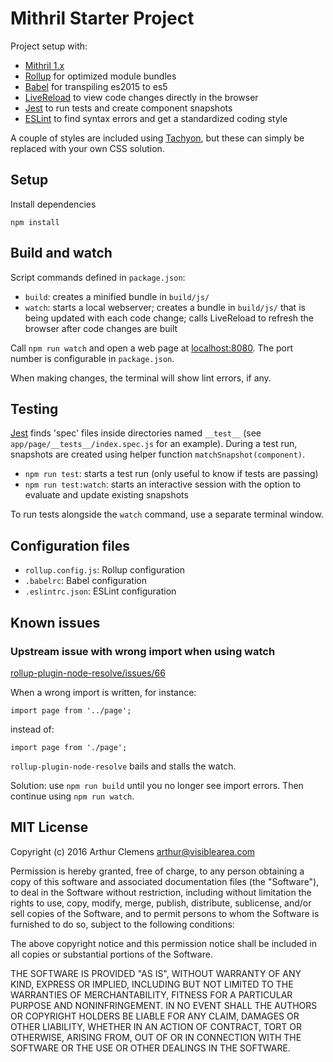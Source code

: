 # Mithril Starter Project

Project setup with:
* [Mithril 1.x](https://github.com/lhorie/mithril.js/tree/rewrite/docs)
* [Rollup](http://rollupjs.org) for optimized module bundles
* [Babel](http://babeljs.io) for transpiling es2015 to es5
* [LiveReload](https://github.com/livereload/livereload-js) to view code changes directly in the browser
* [Jest](https://facebook.github.io/jest/) to run tests and create component snapshots
* [ESLint](http://eslint.org) to find syntax errors and get a standardized coding style

A couple of styles are included using [Tachyon](http://tachyons.io/), but these can simply be replaced with your own CSS solution.


## Setup

Install dependencies
```
npm install
```


## Build and watch

Script commands defined in `package.json`:

* `build`: creates a minified bundle in `build/js/`
* `watch`: starts a local webserver; creates a bundle in `build/js/` that is being updated with each code change; calls LiveReload to refresh the browser after code changes are built

Call `npm run watch` and open a web page at [localhost:8080](http://localhost:8080/). The port number is configurable in `package.json`.

When making changes, the terminal will show lint errors, if any.


## Testing

[Jest](https://facebook.github.io/jest/) finds 'spec' files inside directories named `__test__` (see `app/page/__tests__/index.spec.js` for an example). During a test run, snapshots are created using helper function `matchSnapshot(component)`.

* `npm run test`: starts a test run (only useful to know if tests are passing)
* `npm run test:watch`: starts an interactive session with the option to evaluate and update existing snapshots

To run tests alongside the `watch` command, use a separate terminal window.



## Configuration files

* `rollup.config.js`: Rollup configuration
* `.babelrc`: Babel configuration
* `.eslintrc.json`: ESLint configuration


## Known issues

### Upstream issue with wrong import when using watch

[rollup-plugin-node-resolve/issues/66](https://github.com/rollup/rollup-plugin-node-resolve/issues/66)

When a wrong import is written, for instance:
```
import page from '../page';
```
instead of:
```
import page from './page';
```
`rollup-plugin-node-resolve` bails and stalls the watch.

Solution: use `npm run build` until you no longer see import errors. Then continue using `npm run watch`.



## MIT License

Copyright (c) 2016 Arthur Clemens <arthur@visiblearea.com>

Permission is hereby granted, free of charge, to any person obtaining a copy of this software and associated documentation files (the "Software"), to deal in the Software without restriction, including without limitation the rights to use, copy, modify, merge, publish, distribute, sublicense, and/or sell copies of the Software, and to permit persons to whom the Software is furnished to do so, subject to the following conditions:

The above copyright notice and this permission notice shall be included in all copies or substantial portions of the Software.

THE SOFTWARE IS PROVIDED "AS IS", WITHOUT WARRANTY OF ANY KIND, EXPRESS OR IMPLIED, INCLUDING BUT NOT LIMITED TO THE WARRANTIES OF MERCHANTABILITY, FITNESS FOR A PARTICULAR PURPOSE AND NONINFRINGEMENT. IN NO EVENT SHALL THE AUTHORS OR COPYRIGHT HOLDERS BE LIABLE FOR ANY CLAIM, DAMAGES OR OTHER LIABILITY, WHETHER IN AN ACTION OF CONTRACT, TORT OR OTHERWISE, ARISING FROM, OUT OF OR IN CONNECTION WITH THE SOFTWARE OR THE USE OR OTHER DEALINGS IN THE SOFTWARE.

